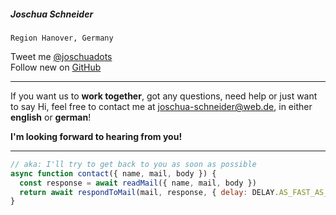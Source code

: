 ##### Joschua Schneider

`Region Hanover, Germany`

Tweet me [@joschuadots](https://twitter.com/joschuadots)  
Follow new on [GitHub](https://github.com/JoschuaSchneider)

---

If you want us to **work together**, got any questions, need help or just want to say Hi,
feel free to contact me at <joschua-schneider@web.de>, in either **english** or **german**!

**I'm looking forward to hearing from you!**

---

```javascript
// aka: I'll try to get back to you as soon as possible
async function contact({ name, mail, body }) {
  const response = await readMail({ name, mail, body })
  return await respondToMail(mail, response, { delay: DELAY.AS_FAST_AS_POSSIBLE })
}
```
